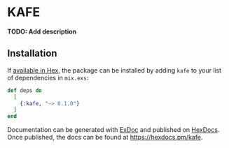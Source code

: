 # KAFE

**TODO: Add description**

## Installation

If [available in Hex](https://hex.pm/docs/publish), the package can be installed
by adding `kafe` to your list of dependencies in `mix.exs`:

```elixir
def deps do
  [
    {:kafe, "~> 0.1.0"}
  ]
end
```

Documentation can be generated with [ExDoc](https://github.com/elixir-lang/ex_doc)
and published on [HexDocs](https://hexdocs.pm). Once published, the docs can
be found at <https://hexdocs.pm/kafe>.

